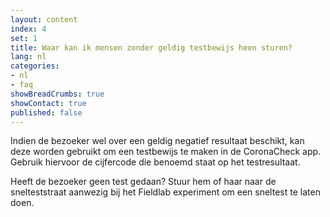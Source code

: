 ```yaml
---
layout: content
index: 4
set: 1
title: Waar kan ik mensen zonder geldig testbewijs heen sturen?
lang: nl
categories:
- nl
- faq
showBreadCrumbs: true
showContact: true
published: false
---
```

Indien de bezoeker wel over een geldig negatief resultaat beschikt, kan deze worden gebruikt om een testbewijs te maken in de CoronaCheck app. Gebruik hiervoor de cijfercode die benoemd staat op het testresultaat.  

Heeft de bezoeker geen test gedaan? Stuur hem of haar naar de snelteststraat aanwezig bij het Fieldlab experiment om een sneltest te laten doen. 
